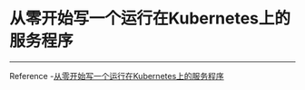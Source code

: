# 从零开始写一个运行在Kubernetes上的服务程序
--------------

Reference
 -[从零开始写一个运行在Kubernetes上的服务程序](https://mp.weixin.qq.com/s?__biz=MzA5OTAyNzQ2OA==&mid=2649696211&idx=1&sn=4357517ee2f85109d1ba5850dbc2566d&chksm=889318b0bfe491a6be37fc14d21b17b84bc2ea66abc20ef895e2529f5b74e7bec5260ff64422&mpshare=1&scene=1&srcid=01040FkKCFAozbQ6UfVIi22X&pass_ticket=jLXFcglE4nyadeYwCklpOrgNvMUMdiU01uAqmnsSD1Fi0RcuoyJjjKzUVWReB%2BrW#rd) 
